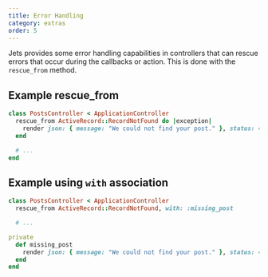 ```yaml
---
title: Error Handling
category: extras
order: 5
---
```


Jets provides some error handling capabilities in controllers that can rescue errors that occur during the callbacks or action. This is done with the `rescue_from` method.

## Example rescue_from

```ruby
class PostsController < ApplicationController
  rescue_from ActiveRecord::RecordNotFound do |exception|
    render json: { message: "We could not find your post." }, status: 404
  end

  # ...
end
```

## Example using `with` association

```ruby
class PostsController < ApplicationController
  rescue_from ActiveRecord::RecordNotFound, with: :missing_post

  # ...

private
  def missing_post
    render json: { message: "We could not find your post." }, status: 404
  end
end
```


